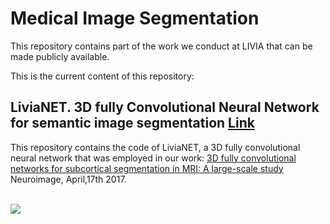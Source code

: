 # Medical Image Segmentation

This repository contains part of the work we conduct at LIVIA that can be made publicly available. 

This is the current content of this repository:

## LiviaNET. 3D fully Convolutional Neural Network for semantic image segmentation [Link](https://github.com/LIVIAETS/MedicalImageSegmentation/tree/master/LiviaNET)

This repository contains the code of LiviaNET, a 3D fully convolutional neural network that was employed in our work: [3D fully convolutional networks for subcortical segmentation in MRI: A large-scale study](http://www.sciencedirect.com/science/article/pii/S1053811917303324) Neuroimage, April,17th 2017.

<br>
<img src="https://github.com/josedolz/LiviaNET/blob/master/Images/NeuroRes2.jpg" />
<br>
